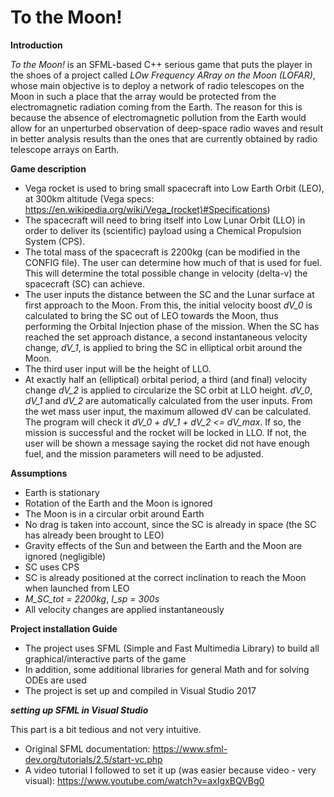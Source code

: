 # To the Moon!

**Introduction**

*To the Moon!* is an SFML-based C++ serious game that puts the player in the shoes of a project
called *LOw Frequency ARray on the Moon (LOFAR)*, whose main objective is to deploy
a network of radio telescopes on the Moon in such a place that the array would be 
protected from the electromagnetic radiation coming from the Earth. 
The reason for this is because the absence of electromagnetic pollution from the Earth would allow for
an unperturbed observation of deep-space radio waves and result in better analysis results
than the ones that are currently obtained by radio telescope arrays on Earth. 


**Game description**

- Vega rocket is used to bring small spacecraft into Low Earth Orbit (LEO), at 300km altitude (Vega specs: https://en.wikipedia.org/wiki/Vega_(rocket)#Specifications)
- The spacecraft will need to bring itself into Low Lunar Orbit (LLO) in order to deliver its (scientific) payload using a
Chemical Propulsion System (CPS).
- The total mass of the spacecraft is 2200kg (can be modified in the CONFIG file). The user can determine how much of that is used for fuel.
This will determine the total possible change in velocity (delta-v) the spacecraft (SC) can achieve.
- The user inputs the distance between the SC and the Lunar surface at first approach to the Moon. From this, the initial velocity boost *dV_0*
is calculated to bring the SC out of LEO towards the Moon, thus performing the Orbital Injection phase of the mission. When the SC has reached 
the set approach distance, a second instantaneous velocity change, *dV_1*, is applied to bring the SC in elliptical orbit around the Moon.
- The third user input will be the height of LLO.
- At exactly half an (elliptical) orbital period, a third (and final) velocity change *dV_2* is applied to circularize the SC orbit at LLO height.
*dV_0*, *dV_1* and *dV_2* are automatically calculated from the user inputs. From the wet mass user input, the maximum allowed dV can be calculated.
The program will check it *dV_0 + dV_1 + dV_2 <= dV_max*. If so, the mission is successful and the rocket will be locked in LLO. If not, 
the user will be shown a message saying the rocket did not have enough fuel, and the mission parameters will need to be adjusted.


**Assumptions**

- Earth is stationary
- Rotation of the Earth and the Moon is ignored
- The Moon is in a circular orbit around Earth
- No drag is taken into account, since the SC is already in space (the SC has already been brought to LEO)
- Gravity effects of the Sun and between the Earth and the Moon are ignored (negligible)
- SC uses CPS
- SC is already positioned at the correct inclination to reach the Moon when launched from LEO
- *M_SC_tot = 2200kg*, *I_sp = 300s*
- All velocity changes are applied instantaneously


**Project installation Guide**

 - The project uses SFML (Simple and Fast Multimedia Library) to build all graphical/interactive parts of the game
 - In addition, some additional libraries for general Math and for solving ODEs are used
 - The project is set up and compiled in Visual Studio 2017
 
 **_setting up SFML in Visual Studio_**
 
 This part is a bit tedious and not very intuitive. 
 - Original SFML documentation: https://www.sfml-dev.org/tutorials/2.5/start-vc.php
 - A video tutorial I followed to set it up (was easier because video - very visual): https://www.youtube.com/watch?v=axIgxBQVBg0
 
 
